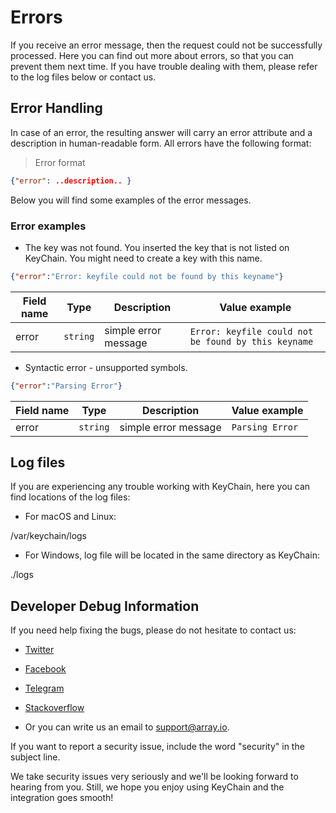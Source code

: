 # Errors

<aside class="notice">
If you receive an error message, then the request could not be successfully processed. Here you can find out more about errors, so that you can prevent them next time. If you have trouble dealing with them, please refer to the log files below or contact us.
</aside>

## Error Handling

In case of an error, the resulting answer will carry an error attribute and a description in human-readable form.
All errors have the following format: 

> Error format

```json
{"error": ..description.. }
```

Below you will find some examples of the error messages.

### Error examples

- The key was not found. You inserted the key that is not listed on KeyChain. You might need to create a key with this name.

```json
{"error":"Error: keyfile could not be found by this keyname"}
```

**Field name**|**Type**|**Description**|**Value example**
---|---|---|---
error|`string`|simple error message|`Error: keyfile could not be found by this keyname`

- Syntactic error - unsupported symbols.

```json
{"error":"Parsing Error"}
```

**Field name**|**Type**|**Description**|**Value example**
---|---|---|---
error|`string`|simple error message|`Parsing Error`

## Log files

If you are experiencing any trouble working with KeyChain, here you can find locations of the log files:

- For macOS and Linux:

/var/keychain/logs

- For Windows, log file will be located in the same directory as KeyChain:

./logs

## Developer Debug Information

If you need help fixing the bugs, please do not hesitate to contact us:

- [Twitter](https://twitter.com/ProjectArray)

- [Facebook](https://www.facebook.com/Array.IO/)

- [Telegram](https://t.me/arrayio)

- [Stackoverflow](https://stackoverflow.com/users/10429540/array-io)

- Or you can write us an email to support@array.io. 

If you want to report a security issue, include the word "security" in the subject line.

We take security issues very seriously and we'll be looking forward to hearing from you. Still, we hope you enjoy using KeyChain and the integration goes smooth! 
